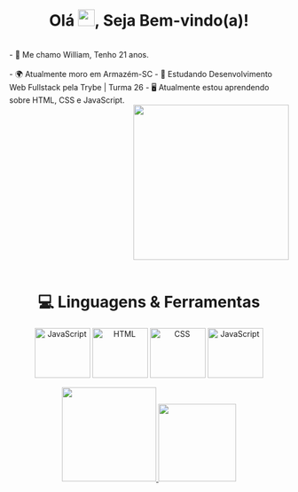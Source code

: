 <h1 align="center">Olá <img src="https://raw.githubusercontent.com/MartinHeinz/MartinHeinz/master/wave.gif" width="30px" height="30px">, Seja Bem-vindo(a)!</h1>
<br>
- 🧒️ Me chamo William, Tenho 21 anos.
<br>
<br> 
- 🌍️ Atualmente moro em Armazém-SC
- 📖️ Estudando Desenvolvimento Web Fullstack pela Trybe | Turma 26
- 🖥️ Atualmente estou aprendendo sobre HTML, CSS e JavaScript.

<div align="right" position="fixed">
<img src="https://user-images.githubusercontent.com/110850779/185822952-e2135361-e77f-4b45-b412-784ab55da018.gif "width=280px />
</div>
<br>

##

<h1 align="center">💻 Linguagens & Ferramentas</h1>
<div align="center">
<img align="center" alt="JavaScript" height="90" width="100" src="https://skillicons.dev/icons?i=html,&perline=3" /> 
<img align="center" alt="HTML" height="90" width="100" src="https://skillicons.dev/icons?i=css,&perline=3" />          
<img align="center" alt="CSS" height="90" width="100" src="https://skillicons.dev/icons?i=js,&perline=3" />
<img align="center" alt="JavaScript" height="90" width="100" src="https://skillicons.dev/icons?i=linux,&perline=3" />
</div>
<br>

<div align="center">
  <a href="https://github.com/WilliamNunes905">
  <img height="170em" src="https://github-readme-stats.vercel.app/api?username=WilliamNunes905&show_icons=true&theme=chartreuse-dark&show_icons=true"/>
 <img height="140em" src="https://github-readme-stats.vercel.app/api/top-langs/?username=WilliamNunes905&layout=compact&langs_count=7&theme=chartreuse-dark&show_icons=true"/>
</div>



                     
          
       
   
    
                
